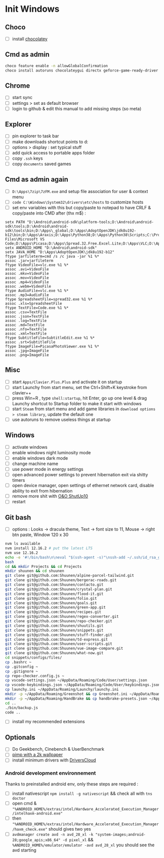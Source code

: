 # Init Windows

## Choco

- [ ] install [chocolatey](https://chocolatey.org/install)

## Cmd as admin

```bash
choco feature enable -n allowGlobalConfirmation
choco install autoruns chocolateygui directx geforce-game-ready-driver git GoogleChrome launchyqt nvm.portable spotify steam vcredist-all vscode
```

## Chrome

- [ ] start sync
- [ ] settings > set as default browser
- [ ] login to github & edit this manual to add missing steps (so meta)

## Explorer

- [ ] pin explorer to task bar
- [ ] make downloads shortcut points to d:
- [ ] options > display : set typical stuff
- [ ] add quick access to portable apps folder
- [ ] copy `.ssh` keys
- [ ] copy `documents` saved games

## Cmd as admin again

- [ ] `D:\Apps\7zip\7zFM.exe` and setup file association for user & context menu
- [ ] `code C:\Windows\System32\drivers\etc\hosts` to customize hosts
- [ ] set env variables with this but copy/paste to notepad to have CRLF & copy/paste into CMD after (thx m$) :

```batch
setx PATH "D:\Android\android-sdk\platform-tools;D:\Android\android-sdk\tools;D:\Android\android-sdk\tools\bin;D:\Apps\_global;D:\Apps\AdoptOpenJDK\jdk8u192-b12\bin;D:\Apps\Araxis;D:\Apps\Python38;D:\Apps\Python38\Scripts;C:\Program Files\Microsoft VS Code;D:\Apps\Picasa;D:\Apps\Spread.32.Free.Excel.Lite;D:\Apps\VLC;D:\Apps\Mkvtoolnix"
setx ANDROID_HOME "D:\Android\android-sdk"
setx JAVA_HOME "D:\Apps\AdoptOpenJDK\jdk8u192-b12"
ftype jarfileterm=cmd /s /c java -jar %1 %*
assoc .jar=jarfileterm
ftype VideoFile=vlc.exe %1 %*
assoc .avi=VideoFile
assoc .mkv=VideoFile
assoc .mov=VideoFile
assoc .mp4=VideoFile
assoc .webm=VideoFile
ftype AudioFile=vlc.exe %1 %*
assoc .mp3=AudioFile
ftype SpreadsheetFile=spread32.exe %1 %*
assoc .xls=SpreadsheetFile
ftype TextFile=Code.exe %1 %*
assoc .csv=TextFile
assoc .json=TextFile
assoc .log=TextFile
assoc .md=TextFile
assoc .nfo=TextFile
assoc .xml=TextFile
ftype SubtitleFile=SubtitleEdit.exe %1 %*
assoc .srt=SubtitleFile
ftype ImageFile=PicasaPhotoViewer.exe %1 %*
assoc .jpg=ImageFile
assoc .png=ImageFile
```

## Misc

- [ ] start `Apps/Clavier.Plus.Plus` and activate it on startup
- [ ] start Launchy from start menu, set the Ctrl+Shift+K keystroke from clavier++
- [ ] press Win+R , type `shell:startup`, hit Enter, go up one level & drag Launchy shortcut to Startup folder to make it start with windows
- [ ] start `Steam` from start menu and add game libraries in `download options > steam library`, update the default one
- [ ] use autoruns to remove useless things at startup

## Windows

- [ ] activate windows
- [ ] enable windows night luminosity mode
- [ ] enable windows dark mode
- [ ] change machine name
- [ ] use power mode in energy settings
- [ ] open advanced power settings to prevent hibernation exit via shitty timers
- [ ] open device manager, open settings of ethernet network card, disable ability to exit from hibernation
- [ ] remove more shit with [O&O ShutUp10](https://www.oo-software.com/en/shutup10)
- [ ] restart

## Git bash

- [ ] options : Looks -> dracula theme, Text -> font size to 11, Mouse -> right btn paste, Window 120 x 30

```bash
nvm ls available
nvm install 12.16.2 # put the latest LTS
nvm use 12.16.2
echo -e '#!/bin/bash\n\neval "$(ssh-agent -s)"\nssh-add ~/.ssh/id_rsa_gh' > ~/.bashrc
bash
cd && mkdir Projects && cd Projects
mkdir shuunen && cd shuunen
git clone git@github.com:Shuunen/alpine-parcel-tailwind.git
git clone git@github.com:Shuunen/bergerac-roads.git
git clone git@github.com:Shuunen/contacto.git
git clone git@github.com:Shuunen/crystal-plan.git
git clone git@github.com:Shuunen/flood-it.git
git clone git@github.com:Shuunen/folio.git
git clone git@github.com:Shuunen/goals.git
git clone git@github.com:Shuunen/green-app.git
git clone git@github.com:Shuunen/recipes.git
git clone git@github.com:Shuunen/regex-converter.git
git clone git@github.com:Shuunen/repo-checker.git
git clone git@github.com:Shuunen/shuutils.git
git clone git@github.com:Shuunen/snippets.git
git clone git@github.com:Shuunen/stuff-finder.git
git clone git@github.com:Shuunen/td-express.git
git clone git@github.com:Shuunen/user-scripts.git
git clone git@github.com:Shuunen/vue-image-compare.git
git clone git@github.com:Shuunen/what-now.git
cd snippets/configs/files/
cp .bashrc ~
cp .gitconfig ~
cp .gitignore ~
cp repo-checker.config.js ~
cp vscode-settings.json ~/AppData/Roaming/Code/User/settings.json
cp vscode-keybindings.json ~/AppData/Roaming/Code/User/keybindings.json
cp launchy.ini ~/AppData/Roaming/Launchy/launchy.ini
mkdir -p ~/AppData/Roaming/Greenshot && cp Greenshot.ini ~/AppData/Roaming/Greenshot/Greenshot.ini
mkdir -p ~/AppData/Roaming/HandBrake && cp handbrake-presets.json ~/AppData/Roaming/HandBrake/presets.json
cd ..
./bin/backup.js
code ..
```

- [ ] install my recommended extensions

## Optionals

- [ ] Do Geekbench, Cinebench & UserBenchmark
- [ ] [pimp with a 2k wallpaper](https://www.google.com/search?q=wallpaper+2k)
- [ ] install minimum drivers with [DriversCloud](https://www.driverscloud.com)

### Android development environnement

Thanks to preinstalled android env, only these steps are required :

- [ ] install nativescript `npm install -g nativescript` && check all with `tns doctor`
- [ ] open cmd & `"%ANDROID_HOME%/extras/intel/Hardware_Accelerated_Execution_Manager/intelhaxm-android.exe"`
- [ ] then `"%ANDROID_HOME%/extras/intel/Hardware_Accelerated_Execution_Manager/haxm_check.exe"` should gives two yes
- [ ] `avdmanager create avd -n avd_28_xl -k "system-images;android-28;google_apis;x86_64" -d pixel_xl` && `%ANDROID_HOME%/emulator/emulator -avd avd_28_xl` you should see the avd starting
